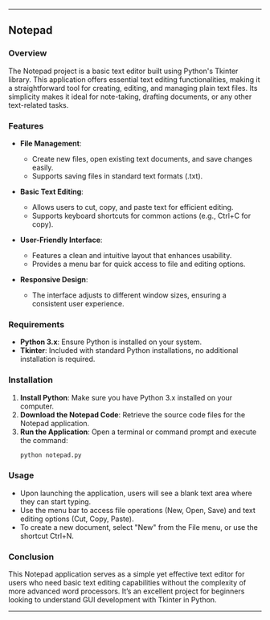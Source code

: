 
---

## Notepad

### Overview
The Notepad project is a basic text editor built using Python's Tkinter library. This application offers essential text editing functionalities, making it a straightforward tool for creating, editing, and managing plain text files. Its simplicity makes it ideal for note-taking, drafting documents, or any other text-related tasks.

### Features
- **File Management**: 
  - Create new files, open existing text documents, and save changes easily.
  - Supports saving files in standard text formats (.txt).
  
- **Basic Text Editing**:
  - Allows users to cut, copy, and paste text for efficient editing.
  - Supports keyboard shortcuts for common actions (e.g., Ctrl+C for copy).

- **User-Friendly Interface**:
  - Features a clean and intuitive layout that enhances usability.
  - Provides a menu bar for quick access to file and editing options.

- **Responsive Design**: 
  - The interface adjusts to different window sizes, ensuring a consistent user experience.

### Requirements
- **Python 3.x**: Ensure Python is installed on your system.
- **Tkinter**: Included with standard Python installations, no additional installation is required.

### Installation
1. **Install Python**: Make sure you have Python 3.x installed on your computer.
2. **Download the Notepad Code**: Retrieve the source code files for the Notepad application.
3. **Run the Application**: Open a terminal or command prompt and execute the command:
   ```bash
   python notepad.py
   ```

### Usage
- Upon launching the application, users will see a blank text area where they can start typing.
- Use the menu bar to access file operations (New, Open, Save) and text editing options (Cut, Copy, Paste).
- To create a new document, select "New" from the File menu, or use the shortcut Ctrl+N.

### Conclusion
This Notepad application serves as a simple yet effective text editor for users who need basic text editing capabilities without the complexity of more advanced word processors. It’s an excellent project for beginners looking to understand GUI development with Tkinter in Python.

---
